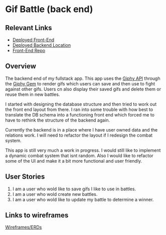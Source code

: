 # Gif Battle (back end)

## Relevant Links

- [Deployed Front-End](https://naki21.github.io/fullstack-frontend/)
- [Deployed Backend Location](https://boiling-eyrie-23583.herokuapp.com/)
- [Front-End Repo](https://github.com/Naki21/fullstack-frontend)

## Overview

The backend end of my fullstack app. This app uses the [Giphy API](http://api.giphy.com/) through the [Giphy Gem](https://github.com/sebasoga/giphy) to render gifs which users can save and then use to fight against other gifs. Users cn also display their saved gifs and delete them or reuse them in new battles.

I started with designing the database structure and then tried to work out the front end layout from there. I ran into some trouble with how best to translate the DB schema into a functioning front end which forced me to have to rethink the structure of the backend again.

Currently the backend is in a place where I have user owned data and the relations work. I
will need to refactor the layout if I redesign the combat system.

This app is still very much a work in progress. I would still like to implement a dynamic combat system that isnt random. Also I would like to refactor some of the UI and make it a bit more functional and user friendly.

## User Stories

1. I am a user who wold like to save gifs I like to use in battles.
2. I am a user who wold create new battles.
3. I am a user who wold like to update my battle to determine a winner.

## Links to wireframes

[Wireframes/ERDs](https://goo.gl/photos/wMPKdrokQSpzbUxZ7)
